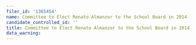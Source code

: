 ```yaml
---
filer_id: '1365454'
name: Committee to Elect Renato Almanzor to the School Board in 2014
candidate_controlled_id: ''
title: Committee to Elect Renato Almanzor to the School Board in 2014
data_warning: 
---
```

